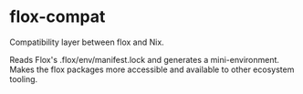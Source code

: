 # flox-compat

Compatibility layer between flox and Nix.

Reads Flox's .flox/env/manifest.lock and generates a mini-environment. Makes the flox packages more accessible and available to other ecosystem tooling.
